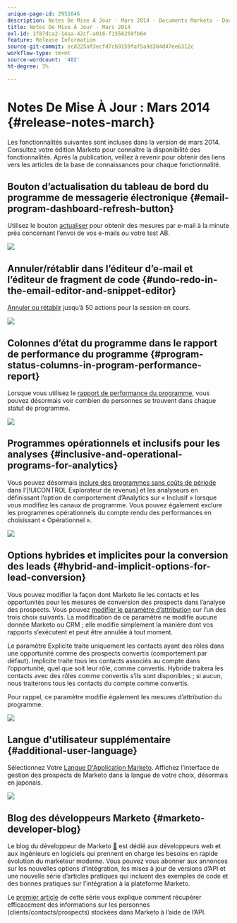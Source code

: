 ```yaml
---
unique-page-id: 2951046
description: Notes De Mise À Jour - Mars 2014 - Documents Marketo - Documentation Du Produit
title: Notes De Mise À Jour - Mars 2014
exl-id: 1f87dca2-14aa-42cf-a016-f1558259fb64
feature: Release Information
source-git-commit: ecd225af3ecfd7cb9159faf5a9d384d47ee6312c
workflow-type: tm+mt
source-wordcount: '402'
ht-degree: 3%

---
```


# Notes De Mise À Jour : Mars 2014 {#release-notes-march}

Les fonctionnalités suivantes sont incluses dans la version de mars 2014. Consultez votre édition Marketo pour connaître la disponibilité des fonctionnalités. Après la publication, veillez à revenir pour obtenir des liens vers les articles de la base de connaissances pour chaque fonctionnalité.

## Bouton d’actualisation du tableau de bord du programme de messagerie électronique {#email-program-dashboard-refresh-button}

Utilisez le bouton [actualiser](/help/marketo/product-docs/email-marketing/email-programs/email-program-data/use-the-email-program-dashboard.md) pour obtenir des mesures par e-mail à la minute près concernant l’envoi de vos e-mails ou votre test AB.

![](assets/image2014-9-22-11-3a35-3a15.png)

## Annuler/rétablir dans l’éditeur d’e-mail et l’éditeur de fragment de code {#undo-redo-in-the-email-editor-and-snippet-editor}

[Annuler ou rétablir](/help/marketo/product-docs/email-marketing/general/email-editor-2/edit-elements-in-an-email.md) jusqu’à 50 actions pour la session en cours.

![](assets/image2014-9-22-11-3a35-3a40.png)

## Colonnes d’état du programme dans le rapport de performance du programme {#program-status-columns-in-program-performance-report}

Lorsque vous utilisez le [rapport de performance du programme](/help/marketo/product-docs/core-marketo-concepts/programs/program-performance-report/add-program-status-columns-to-a-program-report.md), vous pouvez désormais voir combien de personnes se trouvent dans chaque statut de programme.

![](assets/image2014-9-22-11-3a36-3a13.png)

## Programmes opérationnels et inclusifs pour les analyses {#inclusive-and-operational-programs-for-analytics}

Vous pouvez désormais [inclure des programmes sans coûts de période](/help/marketo/product-docs/reporting/revenue-cycle-analytics/program-analytics/make-a-program-without-a-period-cost-available-in-revenue-explorer-and-analyzers.md) dans l’[!UICONTROL Explorateur de revenus] et les analyseurs en définissant l’option de comportement d’Analytics sur « Inclusif » lorsque vous modifiez les canaux de programme. Vous pouvez également exclure les programmes opérationnels du compte rendu des performances en choisissant « Opérationnel ».

![](assets/image2014-9-22-11-3a36-3a32.png)

## Options hybrides et implicites pour la conversion des leads {#hybrid-and-implicit-options-for-lead-conversion}

Vous pouvez modifier la façon dont Marketo lie les contacts et les opportunités pour les mesures de conversion des prospects dans l’analyse des prospects. Vous pouvez [modifier le paramètre d’attribution](/help/marketo/product-docs/administration/settings/change-attribution-settings-for-analytics.md) sur l’un des trois choix suivants. La modification de ce paramètre ne modifie aucune donnée Marketo ou CRM ; elle modifie simplement la manière dont vos rapports s’exécutent et peut être annulée à tout moment.

Le paramètre Explicite traite uniquement les contacts ayant des rôles dans une opportunité comme des prospects convertis (comportement par défaut). Implicite traite tous les contacts associés au compte dans l’opportunité, quel que soit leur rôle, comme convertis. Hybride traitera les contacts avec des rôles comme convertis s’ils sont disponibles ; si aucun, nous traiterons tous les contacts du compte comme convertis.

Pour rappel, ce paramètre modifie également les mesures d’attribution du programme.

![](assets/image2014-9-22-11-3a36-3a51.png)

## Langue d&#39;utilisateur supplémentaire {#additional-user-language}

Sélectionnez Votre [Langue D&#39;Application Marketo](/help/marketo/product-docs/administration/settings/select-your-language-locale-and-time-zone.md). Affichez l’interface de gestion des prospects de Marketo dans la langue de votre choix, désormais en japonais.

![](assets/image2014-9-22-11-3a37-3a14.png)

## Blog des développeurs Marketo {#marketo-developer-blog}

Le blog du développeur de Marketo [&#128279;](https://developers.marketo.com/blog/) est dédié aux développeurs web et aux ingénieurs en logiciels qui prennent en charge les besoins en rapide évolution du marketeur moderne. Vous pouvez vous abonner aux annonces sur les nouvelles options d’intégration, les mises à jour de versions d’API et une nouvelle série d’articles pratiques qui incluent des exemples de code et des bonnes pratiques sur l’intégration à la plateforme Marketo.

Le [premier article](https://developers.marketo.com/blog/retrieving-customer-and-prospect-information-from-marketo-using-the-api/) de cette série vous explique comment récupérer efficacement des informations sur les personnes (clients/contacts/prospects) stockées dans Marketo à l’aide de l’API.
